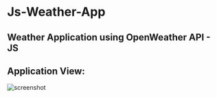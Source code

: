 # Js-Weather-App
## Weather Application using OpenWeather API - JS
## Application View:
![screenshot](https://user-images.githubusercontent.com/70591668/209350116-088a8d5d-51eb-400f-a2a1-4bd99e996d0d.png)

